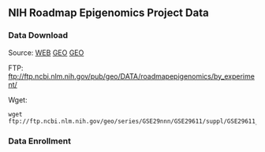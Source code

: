 ## NIH Roadmap Epigenomics Project Data

### Data Download
Source: [WEB](https://www.ncbi.nlm.nih.gov/geo/roadmap/epigenomics/?view=matrix) [GEO](https://www.ncbi.nlm.nih.gov/geo/query/acc.cgi?acc=GSE29611) [GEO](https://www.ncbi.nlm.nih.gov/geo/browse/?view=samples&display=200&series=16256&search=bisulfite%20sequencing&zsort=date)

FTP: ftp://ftp.ncbi.nlm.nih.gov/pub/geo/DATA/roadmapepigenomics/by_experiment/

Wget: 
```
wget ftp://ftp.ncbi.nlm.nih.gov/geo/series/GSE29nnn/GSE29611/suppl/GSE29611_RAW.tar
```

### Data Enrollment
